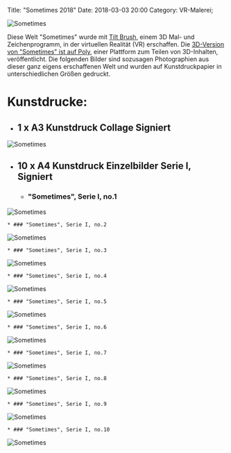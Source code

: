 Title: "Sometimes 2018"
Date: 2018-03-03 20:00
Category: VR-Malerei;

![Sometimes](./images/vrsometimes/cr-smeerws-sometimes1.jpg "Sometimes")


Diese Welt "Sometimes" wurde mit [Tilt Brush](https://www.tiltbrush.com/), einem 3D Mal- und Zeichenprogramm, in der virtuellen Realität (VR) erschaffen. Die [3D-Version von "Sometimes" ist auf Poly](https://poly.google.com/view/bK8IwT-_8EO), einer Plattform zum Teilen von 3D-Inhalten, veröffentlicht. Die folgenden Bilder sind sozusagen Photographien aus dieser ganz eigens erschaffenen Welt und wurden auf Kunstdruckpapier in unterschiedlichen Größen gedruckt.

# Kunstdrucke:

* ## 1 x A3 Kunstdruck Collage Signiert
![Sometimes](./images/vrsometimes/cr-smeerws-sometimes-a3.jpg "Sometimes")

* ## 10 x A4 Kunstdruck Einzelbilder Serie I, Signiert 

    * ### "Sometimes", Serie I, no.1
![Sometimes](./images/vrsometimes/cr-smeerws-sometimes-web-1.jpg "Sometimes no.1")

    * ### "Sometimes", Serie I, no.2
![Sometimes](./images/vrsometimes/cr-smeerws-sometimes-web-2.jpg "Sometimes no.2")

    * ### "Sometimes", Serie I, no.3
![Sometimes](./images/vrsometimes/cr-smeerws-sometimes-web-3.jpg "Sometimes no.3")

    * ### "Sometimes", Serie I, no.4
![Sometimes](./images/vrsometimes/cr-smeerws-sometimes-web-4.jpg "Sometimes no.4")

    * ### "Sometimes", Serie I, no.5
![Sometimes](./images/vrsometimes/cr-smeerws-sometimes-web-5.jpg "Sometimes no.5")

    * ### "Sometimes", Serie I, no.6
![Sometimes](./images/vrsometimes/cr-smeerws-sometimes-web-6.jpg "Sometimes no.6")

    * ### "Sometimes", Serie I, no.7
![Sometimes](./images/vrsometimes/cr-smeerws-sometimes-web-7.jpg "Sometimes no.7")

    * ### "Sometimes", Serie I, no.8
![Sometimes](./images/vrsometimes/cr-smeerws-sometimes-web-8.jpg "Sometimes no.8")

    * ### "Sometimes", Serie I, no.9
![Sometimes](./images/vrsometimes/cr-smeerws-sometimes-web-9.jpg "Sometimes no.9")

    * ### "Sometimes", Serie I, no.10
![Sometimes](./images/vrsometimes/cr-smeerws-sometimes-web-10.jpg "Sometimes no.10")
